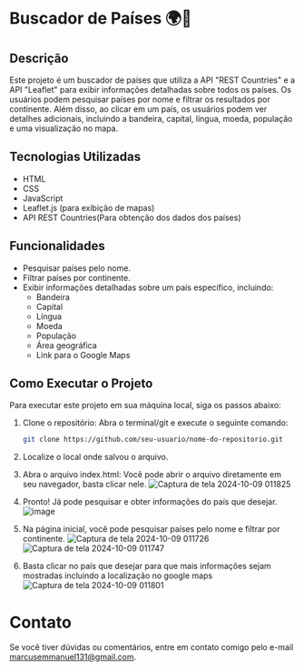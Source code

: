 # Buscador de Países :earth_africa::triangular_flag_on_post:

## Descrição

Este projeto é um buscador de países que utiliza a API "REST Countries" e a API "Leaflet" para exibir informações detalhadas sobre todos os países. Os usuários podem pesquisar países por nome e filtrar os resultados por continente. Além disso, ao clicar em um país, os usuários podem ver detalhes adicionais, incluindo a bandeira, capital, língua, moeda, população e uma visualização no mapa.

## Tecnologias Utilizadas

- HTML
- CSS
- JavaScript
- Leaflet.js (para exibição de mapas)
- API REST Countries(Para obtenção dos dados dos países)

## Funcionalidades

- Pesquisar países pelo nome.
- Filtrar países por continente.
- Exibir informações detalhadas sobre um país específico, incluindo:
  - Bandeira
  - Capital
  - Língua
  - Moeda
  - População
  - Área geográfica
  - Link para o Google Maps


## Como Executar o Projeto

Para executar este projeto em sua máquina local, siga os passos abaixo:

1. Clone o repositório:
   Abra o terminal/git e execute o seguinte comando:
   ```bash
   git clone https://github.com/seu-usuario/nome-do-repositorio.git

2. Localize o local onde salvou o arquivo.

3. Abra o arquivo index.html: Você pode abrir o arquivo diretamente em seu navegador, basta clicar nele.
   ![Captura de tela 2024-10-09 011825](https://github.com/user-attachments/assets/62993bf6-8a7b-4ebc-8664-7bc7be461f91)

4. Pronto! Já pode pesquisar e obter informações do país que desejar.
  ![image](https://github.com/user-attachments/assets/ad5c0175-06ce-451d-bc8b-bcb6979552d9)

5. Na página inicial, você pode pesquisar países pelo nome e filtrar por continente.
  ![Captura de tela 2024-10-09 011726](https://github.com/user-attachments/assets/8d32b6e3-1d86-49d0-a6cb-9514b0f94489)
  ![Captura de tela 2024-10-09 011747](https://github.com/user-attachments/assets/e98ee410-50a3-4f73-be1e-a8dcfea73679)
6. Basta clicar no país que desejar para que mais informações sejam mostradas incluindo a localização no google maps
  ![Captura de tela 2024-10-09 011801](https://github.com/user-attachments/assets/5399d5d4-f564-4bef-be83-75b79b4256d1)

  
# Contato
Se você tiver dúvidas ou comentários, entre em contato comigo pelo e-mail marcusemmanuel131@gmail.com.

